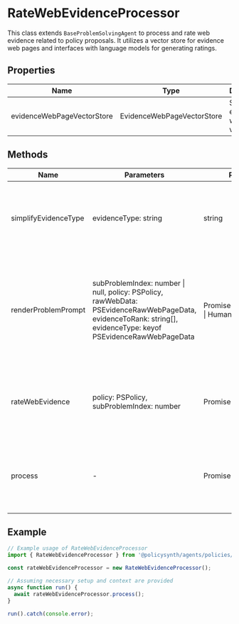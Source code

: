 # RateWebEvidenceProcessor

This class extends `BaseProblemSolvingAgent` to process and rate web evidence related to policy proposals. It utilizes a vector store for evidence web pages and interfaces with language models for generating ratings.

## Properties

| Name                        | Type                                  | Description                                      |
|-----------------------------|---------------------------------------|--------------------------------------------------|
| evidenceWebPageVectorStore  | EvidenceWebPageVectorStore            | Store for evidence web page vectors.             |

## Methods

| Name                   | Parameters                                                                                                      | Return Type                  | Description                                                                                   |
|------------------------|-----------------------------------------------------------------------------------------------------------------|------------------------------|-----------------------------------------------------------------------------------------------|
| simplifyEvidenceType   | evidenceType: string                                                                                            | string                       | Simplifies the evidence type string by removing specific substrings.                          |
| renderProblemPrompt    | subProblemIndex: number \| null, policy: PSPolicy, rawWebData: PSEvidenceRawWebPageData, evidenceToRank: string[], evidenceType: keyof PSEvidenceRawWebPageData | Promise<SystemMessage[] \| HumanMessage[]> | Prepares the problem prompt for the language model based on the policy and evidence details. |
| rateWebEvidence        | policy: PSPolicy, subProblemIndex: number                                                                       | Promise<void>               | Rates all web evidence for a given policy and sub-problem index.                              |
| process                | -                                                                                                               | Promise<void>               | Processes and rates web evidence for all sub-problems and policies.                           |

## Example

```typescript
// Example usage of RateWebEvidenceProcessor
import { RateWebEvidenceProcessor } from '@policysynth/agents/policies/ranking/rateWebEvidence.js';

const rateWebEvidenceProcessor = new RateWebEvidenceProcessor();

// Assuming necessary setup and context are provided
async function run() {
  await rateWebEvidenceProcessor.process();
}

run().catch(console.error);
```